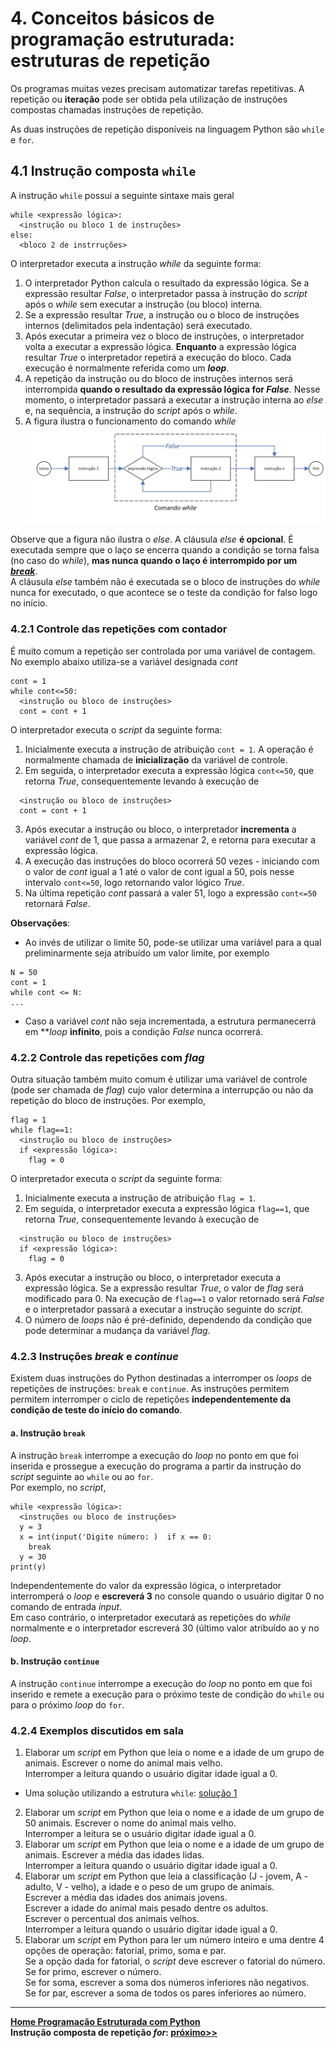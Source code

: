# 4. Conceitos básicos de programação estruturada: estruturas de repetição  
Os programas muitas vezes precisam automatizar tarefas repetitivas. A repetição ou **iteração** pode ser obtida pela utilização de instruções compostas chamadas instruções de repetição.  

As duas instruções de repetição disponíveis na linguagem Python são `while` e `for`.

## 4.1 Instrução composta `while`
A instrução `while` possui a seguinte sintaxe mais geral 
```
while <expressão lógica>:
  <instrução ou bloco 1 de instruções>
else:
  <bloco 2 de instrruções>
```  
O interpretador executa a instrução *while* da seguinte forma:
1. O interpretador Python calcula o resultado da expressão lógica. Se a expressão resultar *False*, o interpretador passa à instrução do *script* após o *while* sem executar a instrução (ou bloco) interna.
2. Se a expressão resultar *True*, a instrução ou o bloco de instruções internos (delimitados pela indentação) será executado.
3. Após executar a primeira vez o bloco de instruções, o interpretador volta a executar a expressão lógica. **Enquanto** a expressão lógica resultar *True* o interpretador repetirá a execução do bloco. Cada execução é normalmente referida como um ***loop***.
4. A repetição da instrução ou do bloco de instruções internos será interrompida **quando o resultado da expressão lógica for *False***. Nesse momento, o interpretador passará a executar a instrução interna ao *else* e, na sequência, a instrução do *script* após o *while*.
5. A figura ilustra o funcionamento do comando *while*
![Comando while](/prog_aulas/images_prog/repeticaowhile.jpg)  

Observe que a figura não ilustra o *else*. A cláusula *else* **é opcional**. É executada sempre que o laço se encerra quando a condição se torna falsa (no caso do *while*), **mas nunca quando o laço é interrompido por um [*break*](#ancora_break)**.  
A cláusula *else* também não é executada se o bloco de instruções do *while* nunca for executado, o que acontece se o teste da condição for falso logo no início.

### 4.2.1 Controle das repetições com **contador**  
É muito comum a repetição ser controlada por uma variável de contagem. No exemplo abaixo utiliza-se a variável designada *cont*  
```
cont = 1
while cont<=50:
  <instrução ou bloco de instruções>
  cont = cont + 1
```  
O interpretador executa o *script* da seguinte forma:
1. Inicialmente executa a instrução de atribuição `cont = 1`. A operação é normalmente chamada de **inicialização** da variável de controle.
2. Em seguida, o interpretador executa a expressão lógica `cont<=50`, que retorna *True*, consequentemente levando à execução de  
  ```
    <instrução ou bloco de instruções>
    cont = cont + 1
  ```  
3. Após executar a instrução ou bloco, o interpretador **incrementa** a variável *cont* de 1, que passa a armazenar 2, e retorna para executar a expressão lógica.
4. A execução das instruções do bloco ocorrerá 50 vezes - iniciando com o valor de *cont* igual a 1 até o valor de cont igual a 50, pois nesse intervalo `cont<=50`, logo retornando valor lógico *True*.
5. Na última repetição *cont* passará a valer 51, logo a expressão `cont<=50` retornará *False*.

**Observações**:  
  - Ao invés de utilizar o limite 50, pode-se utilizar uma variável para a qual preliminarmente seja atribuído um valor limite, por exemplo  
  ```
  N = 50
  cont = 1
  while cont <= N:
  ...
  ```
  - Caso a variável *cont* não seja incrementada, a estrutura permanecerrá em ***loop* **infinito**, pois a condição *False* nunca ocorrerá.  
  
### 4.2.2 Controle das repetições com *flag*
Outra situação também muito comum é utilizar uma variável de controle (pode ser chamada de *flag*) cujo valor determina a interrupção ou não da repetição do bloco de instruções. Por exemplo,  
```
flag = 1
while flag==1:
  <instrução ou bloco de instruções>
  if <expressão lógica>:
    flag = 0
```  
O interpretador executa o *script* da seguinte forma:
1. Inicialmente executa a instrução de atribuição `flag = 1`.
2. Em seguida, o interpretador executa a expressão lógica `flag==1`, que retorna *True*, consequentemente levando à execução de  
  ```
    <instrução ou bloco de instruções>
    if <expressão lógica>:
      flag = 0
  ```  
3. Após executar a instrução ou bloco, o interpretador executa a expressão lógica. Se a expressão resultar *True*, o valor de *flag* será modificado para 0. Na execução de `flag==1` o valor retornado será *False* e o interpretador passará a executar a instrução seguinte do *script*.
4. O número de *loops* não é pré-definido, dependendo da condição que pode determinar a mudança da variável *flag*.

<a id="ancora_break"></a>
### 4.2.3 Instruções ***break*** e ***continue***
Existem duas instruções do Python destinadas a interromper os *loops* de repetições de instruções: `break` e `continue`.
As instruções permitem permitem interromper o ciclo de repetições **independentemente da condição de teste do início do comando**.

#### a. **Instrução `break`**  
A instrução `break` interrompe a execução do *loop* no ponto em que foi inserida e prossegue a execução do programa a partir da instrução do *script* seguinte ao `while` ou ao `for`.  
Por exemplo, no *script*,  
```
while <expressão lógica>:
  <instruções ou bloco de instruções>
  y = 3
  x = int(input('Digite número: )  if x == 0:
    break
  y = 30
print(y)
```  
Independentemente do valor da expressão lógica, o interpretador interromperá o *loop* e **escreverá 3** no console quando o usuário digitar 0 no comando de entrada *input*.  
Em caso contrário, o interpretador executará as repetições do *while* normalmente e o interpretador escreverá 30 (último valor atribuído ao y no *loop*.

#### b. **Instrução `continue`**  
A instrução `continue` interrompe a execução do *loop* no ponto em que foi inserido e remete a execução para o próximo teste de condição do `while` ou para o próximo *loop* do `for`. 

### 4.2.4 Exemplos discutidos em sala
1. Elaborar um *script* em Python que leia o nome e a idade de um grupo de animais. Escrever o nome do animal mais velho.  
Interromper a leitura quando o usuário digitar idade igual a 0.  
- Uma solução utilizando a estrutura `while`: [solução 1](https://github.com/claytonjasilva/prog_exemplos/blob/main/cursoPythonflag.py)  

2. Elaborar um *script* em Python que leia o nome e a idade de um grupo de 50 animais. Escrever o nome do animal mais velho.  
Interromper a leitura se o usuário digitar idade igual a 0.
3. Elaborar um *script* em Python que leia o nome e a idade de um grupo de animais. Escrever a média das idades lidas.  
Interromper a leitura quando o usuário digitar idade igual a 0.
4. Elaborar um *script* em Python que leia a classificação (J - jovem, A - adulto, V - velho), a idade e o peso de um grupo de animais.   
Escrever a média das idades dos animais jovens.  
Escrever a idade do animal mais pesado dentre os adultos.  
Escrever o percentual dos animais velhos.  
Interromper a leitura quando o usuário digitar idade igual a 0.
5. Elaborar um *script* em Python para ler um número inteiro e uma dentre 4 opções de operação: fatorial, primo, soma e par.  
Se a opção dada for fatorial, o *script* deve escrever o fatorial do número.  
Se for primo, escrever o número.  
Se for soma, escrever a soma dos números inferiores não negativos.  
Se for par, escrever a soma de todos os pares inferiores ao número.


___     
**[Home Programação Estruturada com Python](https://github.com/claytonjasilva/claytonjasilva.github.io/blob/main/progPython_aulas.md)**  
**Instrução composta de repetição *for*: [próximo>>](prog_repeticaofor.md)**  

